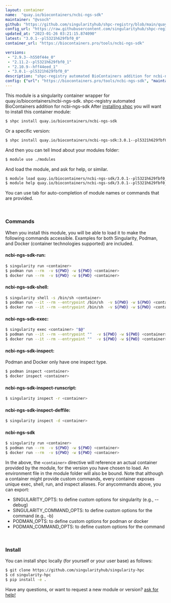 ```yaml
---
layout: container
name:  "quay.io/biocontainers/ncbi-ngs-sdk"
maintainer: "@vsoch"
github: "https://github.com/singularityhub/shpc-registry/blob/main/quay.io/biocontainers/ncbi-ngs-sdk/container.yaml"
config_url: "https://raw.githubusercontent.com/singularityhub/shpc-registry/main/quay.io/biocontainers/ncbi-ngs-sdk/container.yaml"
updated_at: "2023-01-26 03:21:15.874090"
latest: "3.0.1--pl5321h629fbf0_0"
container_url: "https://biocontainers.pro/tools/ncbi-ngs-sdk"

versions:
 - "2.9.3--h550f44e_0"
 - "2.11.2--pl5321h629fbf0_1"
 - "2.10.9--hff44eed_1"
 - "3.0.1--pl5321h629fbf0_0"
description: "shpc-registry automated BioContainers addition for ncbi-ngs-sdk"
config: {"url": "https://biocontainers.pro/tools/ncbi-ngs-sdk", "maintainer": "@vsoch", "description": "shpc-registry automated BioContainers addition for ncbi-ngs-sdk", "latest": {"3.0.1--pl5321h629fbf0_0": "sha256:e2cf83b838413148c86b635931ad4188efc27886ef716e814aa42195b237e95e"}, "tags": {"2.9.3--h550f44e_0": "sha256:1c812d0ca140f83a5d6ffe5ddcae56ba22b0ce1319c874e3e686eee3f3da4b4b", "2.11.2--pl5321h629fbf0_1": "sha256:9327c997f364619cdf6aa5b3d0f160aab253cebe73e9260e52056c21434a293a", "2.10.9--hff44eed_1": "sha256:b547e797dbd2b7554f1aa423e6ab41a282613e8606a64c70c164920cedc36e37", "3.0.1--pl5321h629fbf0_0": "sha256:e2cf83b838413148c86b635931ad4188efc27886ef716e814aa42195b237e95e"}, "docker": "quay.io/biocontainers/ncbi-ngs-sdk"}
---
```


This module is a singularity container wrapper for quay.io/biocontainers/ncbi-ngs-sdk.
shpc-registry automated BioContainers addition for ncbi-ngs-sdk
After [installing shpc](#install) you will want to install this container module:


```bash
$ shpc install quay.io/biocontainers/ncbi-ngs-sdk
```

Or a specific version:

```bash
$ shpc install quay.io/biocontainers/ncbi-ngs-sdk:3.0.1--pl5321h629fbf0_0
```

And then you can tell lmod about your modules folder:

```bash
$ module use ./modules
```

And load the module, and ask for help, or similar.

```bash
$ module load quay.io/biocontainers/ncbi-ngs-sdk/3.0.1--pl5321h629fbf0_0
$ module help quay.io/biocontainers/ncbi-ngs-sdk/3.0.1--pl5321h629fbf0_0
```

You can use tab for auto-completion of module names or commands that are provided.

<br>

### Commands

When you install this module, you will be able to load it to make the following commands accessible.
Examples for both Singularity, Podman, and Docker (container technologies supported) are included.

#### ncbi-ngs-sdk-run:

```bash
$ singularity run <container>
$ podman run --rm  -v ${PWD} -w ${PWD} <container>
$ docker run --rm  -v ${PWD} -w ${PWD} <container>
```

#### ncbi-ngs-sdk-shell:

```bash
$ singularity shell -s /bin/sh <container>
$ podman run --it --rm --entrypoint /bin/sh  -v ${PWD} -w ${PWD} <container>
$ docker run --it --rm --entrypoint /bin/sh  -v ${PWD} -w ${PWD} <container>
```

#### ncbi-ngs-sdk-exec:

```bash
$ singularity exec <container> "$@"
$ podman run --it --rm --entrypoint ""  -v ${PWD} -w ${PWD} <container> "$@"
$ docker run --it --rm --entrypoint ""  -v ${PWD} -w ${PWD} <container> "$@"
```

#### ncbi-ngs-sdk-inspect:

Podman and Docker only have one inspect type.

```bash
$ podman inspect <container>
$ docker inspect <container>
```

#### ncbi-ngs-sdk-inspect-runscript:

```bash
$ singularity inspect -r <container>
```

#### ncbi-ngs-sdk-inspect-deffile:

```bash
$ singularity inspect -d <container>
```



#### ncbi-ngs-sdk

```bash
$ singularity run <container>
$ podman run --rm  -v ${PWD} -w ${PWD} <container>
$ docker run --rm  -v ${PWD} -w ${PWD} <container>
```


In the above, the `<container>` directive will reference an actual container provided
by the module, for the version you have chosen to load. An environment file in the
module folder will also be bound. Note that although a container
might provide custom commands, every container exposes unique exec, shell, run, and
inspect aliases. For anycommands above, you can export:

 - SINGULARITY_OPTS: to define custom options for singularity (e.g., --debug)
 - SINGULARITY_COMMAND_OPTS: to define custom options for the command (e.g., -b)
 - PODMAN_OPTS: to define custom options for podman or docker
 - PODMAN_COMMAND_OPTS: to define custom options for the command

<br>

### Install

You can install shpc locally (for yourself or your user base) as follows:

```bash
$ git clone https://github.com/singularityhub/singularity-hpc
$ cd singularity-hpc
$ pip install -e .
```

Have any questions, or want to request a new module or version? [ask for help!](https://github.com/singularityhub/singularity-hpc/issues)